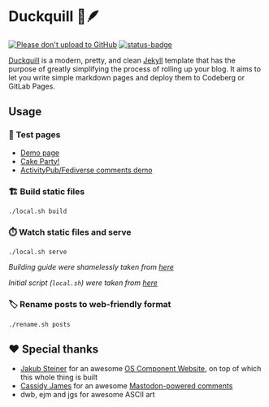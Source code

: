 # Duckquill 🦆🪶

[![Please don't upload to GitHub](https://nogithub.codeberg.page/badge.svg)](https://nogithub.codeberg.page)
[![status-badge](https://ci.codeberg.org/api/badges/12567/status.svg)](https://ci.codeberg.org/repos/12567)

[Duckquill](https://daudix-ufo.codeberg.page/duckquill/) is a modern, pretty, and clean [Jekyll](https://jekyllrb.com) template that has the purpose of greatly simplifying the process of rolling up your blog. It aims to let you write simple markdown pages and deploy them to Codeberg or GitLab Pages.

## Usage

### 🧪️ Test pages

- [Demo page](https://daudix-ufo.codeberg.page/duckquill/demo/)
- [Cake Party!](https://daudix-ufo.codeberg.page/duckquill/demo-page/)
- [ActivityPub/​Fediverse comments demo](https://daudix-ufo.codeberg.page/duckquill/demo-comments/)

### 🏗️ Build static files

```shell
./local.sh build
```

### ⏱️ Watch static files and serve

```shell
./local.sh serve
```

_Building guide were shamelessly taken from [here](https://talk.jekyllrb.com/t/local-testing-of-existing-github-jekyll-site/7459/4)_

_Initial script (`local.sh`) were taken from [here](https://kuros.in/docker/docker-jekyll-container-to-serve-locally)_

### 🏷️ Rename posts to web-friendly format

```shell
./rename.sh posts
```

## ❤️ Special thanks

- [Jakub Steiner](https://jimmac.eu) for an awesome [OS Component Website](https://jimmac.github.io/os-component-website), on top of which this whole thing is built
- [Cassidy James](https://cassidyjames.com) for an awesome [Mastodon-powered comments](https://cassidyjames.com/blog/fediverse-blog-comments-mastodon)
- dwb, ejm and jgs for awesome ASCII art
